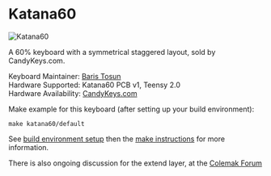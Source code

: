 # Katana60

![Katana60](https://i.imgur.com/xVkODOu.jpg)

A 60% keyboard with a symmetrical staggered layout, sold by CandyKeys.com.

Keyboard Maintainer: [Baris Tosun](https://github.com/rominronin)  
Hardware Supported: Katana60 PCB v1, Teensy 2.0  
Hardware Availability: [CandyKeys.com](https://CandyKeys.com)

Make example for this keyboard (after setting up your build environment):

    make katana60/default

See [build environment setup](https://docs.qmk.fm/build_environment_setup.html) then the [make instructions](https://docs.qmk.fm/make_instructions.html) for more information.

There is also ongoing discussion for the extend layer, at the [Colemak Forum](https://forum.colemak.com/topic/2327-developing-an-extend-layer-for-the-katana60/)
